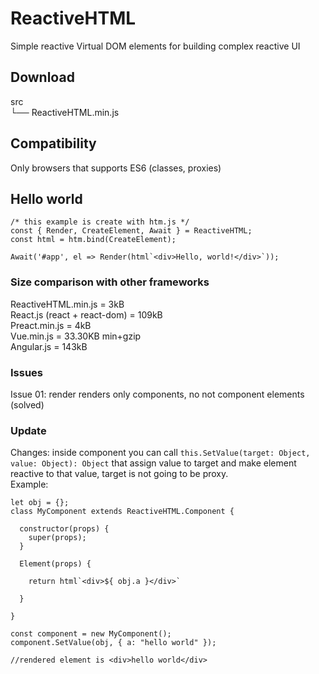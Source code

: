 # ReactiveHTML
Simple reactive Virtual DOM elements for building complex reactive UI

## Download

src  
 └── ReactiveHTML.min.js
 
 ## Compatibility   
 Only browsers that supports ES6 (classes, proxies)   
  
 ## Hello world
 ```
 /* this example is create with htm.js */
 const { Render, CreateElement, Await } = ReactiveHTML;
 const html = htm.bind(CreateElement);
 
 Await('#app', el => Render(html`<div>Hello, world!</div>`));
 
 ```
 
### Size comparison with other frameworks

ReactiveHTML.min.js = 3kB  
React.js (react + react-dom) = 109kB  
Preact.min.js = 4kB  
Vue.min.js = 33.30KB min+gzip  
Angular.js = 143kB  
  
### Issues
Issue 01: render renders only components, no not component elements (solved)

### Update
Changes: inside component you can call ```this.SetValue(target: Object, value: Object): Object``` that assign value to target and make element reactive to that value, target is not going to be proxy.  
Example: 
```
let obj = {};
class MyComponent extends ReactiveHTML.Component {

  constructor(props) {
    super(props);
  }
  
  Element(props) {
  
    return html`<div>${ obj.a }</div>`
  
  }

}

const component = new MyComponent();
component.SetValue(obj, { a: "hello world" });

//rendered element is <div>hello world</div>
```
